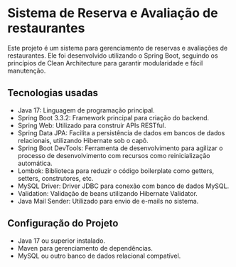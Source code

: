 # Sistema de Reserva e Avaliação de restaurantes

Este projeto é um sistema para gerenciamento de reservas e avaliações de restaurantes. Ele foi desenvolvido utilizando o Spring Boot, seguindo os princípios de Clean Architecture para garantir modularidade e fácil manutenção.

## Tecnologias usadas

- Java 17: Linguagem de programação principal.
- Spring Boot 3.3.2: Framework principal para criação do backend.
- Spring Web: Utilizado para construir APIs RESTful.
- Spring Data JPA: Facilita a persistência de dados em bancos de dados relacionais, utilizando Hibernate sob o capô.
- Spring Boot DevTools: Ferramenta de desenvolvimento para agilizar o processo de desenvolvimento com recursos como reinicialização automática.
- Lombok: Biblioteca para reduzir o código boilerplate como getters, setters, construtores, etc.
- MySQL Driver: Driver JDBC para conexão com banco de dados MySQL.
- Validation: Validação de beans utilizando Hibernate Validator.
- Java Mail Sender: Utilizado para envio de e-mails no sistema.

## Configuração do Projeto

- Java 17 ou superior instalado.
- Maven para gerenciamento de dependências.
- MySQL ou outro banco de dados relacional compatível.
